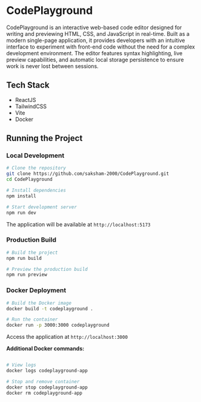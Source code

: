 # CodePlayground

CodePlayground is an interactive web-based code editor designed for writing and previewing HTML, CSS, and JavaScript in real-time. Built as a modern single-page application, it provides developers with an intuitive interface to experiment with front-end code without the need for a complex development environment. The editor features syntax highlighting, live preview capabilities, and automatic local storage persistence to ensure work is never lost between sessions.



## Tech Stack

- ReactJS
- TailwindCSS
- Vite
- Docker

## Running the Project

### Local Development

```bash
# Clone the repository
git clone https://github.com/saksham-2000/CodePlayground.git
cd CodePlayground

# Install dependencies
npm install

# Start development server
npm run dev
```

The application will be available at `http://localhost:5173`

### Production Build

```bash
# Build the project
npm run build

# Preview the production build
npm run preview
```

### Docker Deployment

```bash
# Build the Docker image
docker build -t codeplayground .

# Run the container
docker run -p 3000:3000 codeplayground
```

Access the application at `http://localhost:3000`

**Additional Docker commands:**

```bash

# View logs
docker logs codeplayground-app

# Stop and remove container
docker stop codeplayground-app
docker rm codeplayground-app
```
